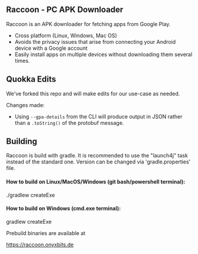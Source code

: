 ## Raccoon - PC APK Downloader

Raccoon is an APK downloader for fetching apps from Google Play.

- Cross platform (Linux, Windows, Mac OS)
- Avoids the privacy issues that arise from connecting your Android device
  with a Google account
- Easily install apps on multiple devices without downloading them several
  times.

## Quokka Edits

We've forked this repo and will make edits for our use-case as needed.

Changes made:

- Using `--gpa-details` from the CLI will produce output in JSON rather than a `.toString()` of the protobuf message.

## Building

Raccoon is build with gradle. It is recommended to use the "launch4j" task
instead of the standard one. Version can be changed via 'gradle.properties' file.

#### How to build on Linux/MacOS/Windows (git bash/powershell terminal):

./gradlew createExe

#### How to build on Windows (cmd.exe terminal):

gradlew createExe

Prebuild binaries are available at

https://raccoon.onyxbits.de
